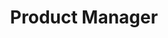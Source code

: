 ---
name: Paulo Teixeira
title: Product Manager
summary: Driven by outstanding experiences and meaningful collaborations, I am a Product Manager with a dynamic background as a developer and in digital marketing. I have 5+ years of experience working in high-growth tech organizations.
experience:
    - company: Unbabel
      role: Product Manager
      logo: /unbabel.png
      location: Lisbon
      start_date: Apr 2019 
      end_date: Apr 2020
      description: 
        - Managed all demand generation assets and public facing websites 
        - Spearheaded discovery, wireframing, and testing sessions (besides all Scrum rituals)
        - Delivered 10+ product launches working with a team up to 8 people including front-end developers, designers, copywriters, performance marketeers, and external agencies
    - company: Unbabel
      role: Performance Marketing Manager
      logo: /unbabel.png
      location: Lisbon
      start_date: Feb 2018 
      end_date: Mar 2019
      description: 
        - Managed the marketing automation stack (Hubspot, Pardot, Zapier, Salesforce) and analytics tools (GA, Hotjar, Chart.io)
        - Developed and executed the performance marketing strategy with a strong focus on ABM
    - company: Landing.jobs
      role: Growth Marketing Manager
      logo: /landingjobs.png
      location: Lisbon
      start_date: Jun 2014 
      end_date: Jun 2017
      description:
        - Responsible for the paid marketing budget (with 5 digits per quarter) and controlling ROI on all performance-led campaigns
        - Managed the work and rituals of the team with the Head of Marketing (after August 2016)
        - More than 100% user growth YoY
    - company: Inspiring Code
      role: Co-founder
      logo: /inspiringcode.png
      location: Lisbon
      start_date: Feb 2013 
      end_date: Feb 2014
      description: 
        - Managed and coordinated projects with external stakeholders.
        - Developed web applications using Ruby on Rails, PHP, and HTML&CSS
        - Collaborated with other 2 developers and 2 designers to define specs for MVPs
education:
    - school: ISCTE-IUL
      course: Computer Engineer 
      description: something
details:
    picture: /paulo-teixeira-resume.png
    contacts:
      website: ftpaul.io
      linkedin: linkedin.com/in/ftpaul
      email: ftpaul@gmail.com
      phone: "+351914475179"
    location: 
      city: Lisbon
      country: Portugal
      description: Open to remote postions or realocation to European cities.
    industry_knowledge:
        - Product Management
        - Scrum
        - Web Analytics
        - A/B Testing
        - User Experience
        - Wireframing
        - B2B Lead Gen
        - Performance Marketing
    languages:
        - Portuguese (Native)
        - English (Professional)
    projects:
        - name: João Pedro Reis
          link: https://joaopedroreis.com
          description:  Working with João Pedro Reis on all aspects of his digital business, namely positioning, experience, and go to market strategy. Designing and developing all technical infrastructure needed
    random:
        - Since 2016 tracking my own weight in a spreadsheet 
        - OKRs used as personal goal setting method
        
---